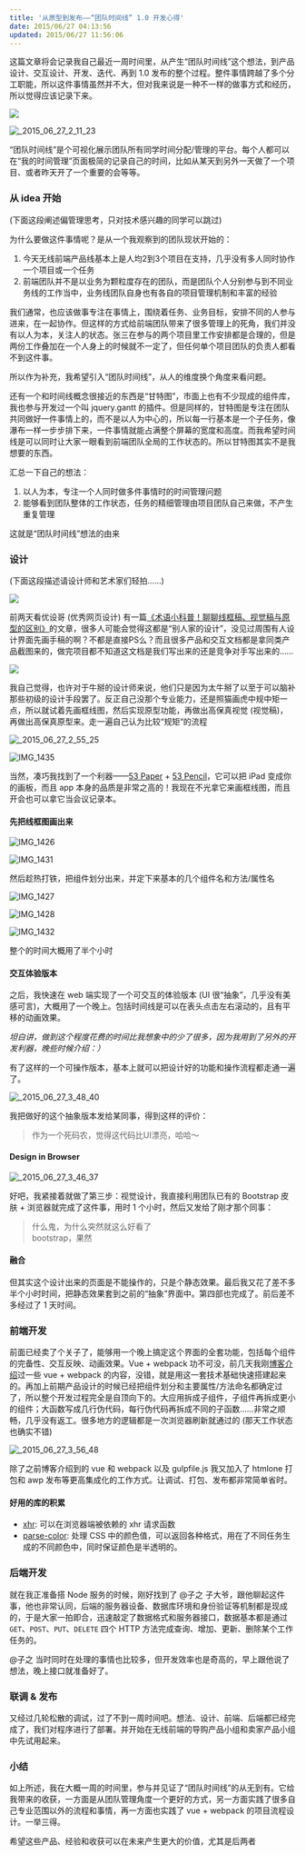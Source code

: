 ```yaml
---
title: '从原型到发布——“团队时间线” 1.0 开发心得'
date: 2015/06/27 04:13:56
updated: 2015/06/27 11:56:06
---
```


这篇文章将会记录我自己最近一周时间里，从产生“团队时间线”这个想法，到产品设计、交互设计、开发、迭代、再到 1.0 发布的整个过程。整件事情跨越了多个分工职能，所以这件事情虽然并不大，但对我来说是一种不一样的做事方式和经历，所以觉得应该记录下来。

![](/uploads/2015/06/1009213551.png)

![_2015_06_27_2_11_23](http://img1.tbcdn.cn/L1/461/1/08312508850019d9db1c250acd4ae15fb66053f9)

“团队时间线”是个可视化展示团队所有同学时间分配/管理的平台。每个人都可以在“我的时间管理”页面极简的记录自己的时间，比如从某天到另外一天做了一个项目、或者昨天开了一个重要的会等等。

<!--more-->

### 从 idea 开始

(下面这段阐述偏管理思考，只对技术感兴趣的同学可以跳过)

为什么要做这件事情呢？是从一个我观察到的团队现状开始的：

1. 今天无线前端产品线基本上是人均2到3个项目在支持，几乎没有多人同时协作一个项目或一个任务
2. 前端团队并不是以业务为颗粒度存在的团队，而是团队个人分别参与到不同业务线的工作当中，业务线团队自身也有各自的项目管理机制和丰富的经验

我们通常，也应该做事专注在事情上，围绕着任务、业务目标，安排不同的人参与进来，在一起协作。但这样的方式给前端团队带来了很多管理上的死角，我们并没有以人为本，关注人的状态。张三在参与的两个项目里工作安排都是合理的，但是两份工作叠加在一个人身上的时候就不一定了，但任何单个项目团队的负责人都看不到这件事。

所以作为补充，我希望引入“团队时间线”，从人的维度换个角度来看问题。

还有一个和时间线概念很接近的东西是“甘特图”，市面上也有不少现成的组件库，我也参与开发过一个叫 jquery.gantt 的插件。但是同样的，甘特图是专注在团队共同做好一件事情上的，而不是以人为中心的，所以每一行基本是一个子任务，像瀑布一样一步步排下来，一件事情就能占满整个屏幕的宽度和高度。而我希望时间线是可以同时让大家一眼看到前端团队全局的工作状态的。所以甘特图其实不是我想要的东西。

汇总一下自己的想法：

1. 以人为本，专注一个人同时做多件事情时的时间管理问题
2. 能够看到团队整体的工作状态，任务的精细管理由项目团队自己来做，不产生重复管理

这就是“团队时间线”想法的由来

### 设计

(下面这段描述请设计师和艺术家们轻拍……)

![](http://image.uisdc.com/wp-content/uploads/2015/05/wireframe-mockup-prototype-differeces-1.jpg)

前两天看优设哥 (优秀网页设计) 有一篇[《术语小科普！聊聊线框稿、视觉稿与原型的区别》](http://www.uisdc.com/wireframe-mockup-prototype-differeces)的文章，很多人可能会觉得这都是“别人家的设计”，没见过周围有人设计界面先画手稿的啊？不都是直接PS么？而且很多产品和交互文档都是拿同类产品截图来的，做完项目都不知道这文档是我们写出来的还是竞争对手写出来的……

![](http://image.uisdc.com/wp-content/uploads/2015/05/sy20150523-.png)

我自己觉得，也许对于牛掰的设计师来说，他们只是因为太牛掰了以至于可以脑补那些初级的设计手段罢了。反正自己没那个专业能力，还是照猫画虎中规中矩一点，所以就试着先画框线图，然后实现原型功能，再做出高保真视觉 (视觉稿)，再做出高保真原型来。走一遍自己认为比较“规矩“的流程

![_2015_06_27_2_55_25](http://img4.tbcdn.cn/L1/461/1/72fb3861788e347254093011ad2d57eeadee23dc)

![IMG_1435](http://img1.tbcdn.cn/L1/461/1/7cc8467fc8a828d6c5aad794956852052d1de553)

当然，凑巧我找到了一个利器——[53 Paper](https://www.fiftythree.com/paper) + [53 Pencil](https://www.fiftythree.com/pencil)，它可以把 iPad 变成你的画板，而且 app 本身的品质是非常之高的！我现在不光拿它来画框线图，而且开会也可以拿它当会议记录本。

#### 先把线框图画出来

![IMG_1426](http://img2.tbcdn.cn/L1/461/1/5f84ca794875b77a534fc19ca9fd8c56dae51db1)

![IMG_1431](http://img2.tbcdn.cn/L1/461/1/70fcc37b36142deb3f5c9dff4792d15bab890fed)

然后趁热打铁，把组件划分出来，并定下来基本的几个组件名和方法/属性名

![IMG_1427](http://img1.tbcdn.cn/L1/461/1/79b4a1148562ad9a6de3b67af9fd0a86e047436c)

![IMG_1428](http://img4.tbcdn.cn/L1/461/1/5af8e7d5f282e7c05fc752cd2b63d44ef9b98543)

![IMG_1432](http://img3.tbcdn.cn/L1/461/1/fe3c0abf0f7feddc60180cfe3dc9dbfa399f3a91)

整个的时间大概用了半个小时

#### 交互体验版本

之后，我快速在 web 端实现了一个可交互的体验版本 (UI 很“抽象”，几乎没有美感可言)，大概用了一个晚上。包括时间线是可以在表头点击左右滚动的，且有平移的动画效果。

_坦白讲，做到这个程度花费的时间比我想象中的少了很多，因为我用到了另外的开发利器，晚些时候介绍：）_

有了这样的一个可操作版本，基本上就可以把设计好的功能和操作流程都走通一遍了。

![_2015_06_27_3_48_40](http://img2.tbcdn.cn/L1/461/1/d10d65b2539085f1dc1d6436a0110aebe575b330)

我把做好的这个抽象版本发给某同事，得到这样的评价：

> 作为一个死码农，觉得这代码比UI漂亮，哈哈～

#### Design in Browser

![_2015_06_27_3_46_37](http://img3.tbcdn.cn/L1/461/1/3ae5708714ec762dc70590640fb6368e9c78948b)

好吧，我紧接着就做了第三步：视觉设计，我直接利用团队已有的 Bootstrap 皮肤 + 浏览器就完成了这件事，用时 1 个小时，然后又发给了刚才那个同事：

> 什么鬼，为什么突然就这么好看了  
> bootstrap，果然

#### 融合

但其实这个设计出来的页面是不能操作的，只是个静态效果。最后我又花了差不多半个小时时间，把静态效果套到之前的“抽象”界面中。第四部也完成了。前后差不多经过了 1 天时间。

### 前端开发

前面已经卖了个关子了，能够用一个晚上搞定这个界面的全套功能，包括每个组件的完备性、交互反映、动画效果。Vue + webpack 功不可没，前几天我刚[博客介绍](https://jiongks.name/blog/just-vue/)过一些 vue + webpack 的内容，没错，就是用这一套技术基础快速搭建起来的。再加上前期产品设计的时候已经把组件划分和主要属性/方法命名都确定过了，所以整个开发过程完全是自顶向下的。大应用拆成子组件，子组件再拆成更小的组件；大函数写成几行伪代码，每行伪代码再拆成不同的子函数……非常之顺畅，几乎没有返工。很多地方的逻辑都是一次浏览器刷新就通过的 (那天工作状态也确实不错)

![_2015_06_27_3_56_48](http://img2.tbcdn.cn/L1/461/1/83973f5da5f461820be65649bb2d1eda57037f3a)

除了之前博客介绍到的 vue 和 webpack 以及 gulpfile.js 我又加入了 htmlone 打包和 awp 发布等更高集成化的工作方式。让调试、打包、发布都非常简单省时。

#### 好用的库的积累

- [xhr](https://www.npmjs.com/package/xhr): 可以在浏览器端被依赖的 xhr 请求函数
- [parse-color](https://www.npmjs.com/package/parse-color): 处理 CSS 中的颜色值，可以返回各种格式，用在了不同任务生成的不同颜色中，同时保证颜色是半透明的。

### 后端开发

就在我正准备搭 Node 服务的时候，刚好找到了 @子之 子大爷，跟他聊起这件事，他也非常认同，后端的服务器设备、数据库环境和身份验证等机制都是现成的，于是大家一拍即合，迅速敲定了数据格式和服务器接口，数据基本都是通过 `GET`、`POST`、`PUT`、`DELETE` 四个 HTTP 方法完成查询、增加、更新、删除某个工作任务的。

@子之 当时同时在处理的事情也比较多，但开发效率也是奇高的，早上跟他说了想法，晚上接口就准备好了。

### 联调 & 发布

又经过几轮松散的调试，过了不到一周时间吧。想法、设计、前端、后端都已经完成了，我们对程序进行了部署。并开始在无线前端的导购产品小组和卖家产品小组中先试用起来。

### 小结

如上所述，我在大概一周的时间里，参与并见证了“团队时间线”的从无到有。它给我带来的收获，一方面是从团队管理角度一个更好的方式，另一方面实践了很多自己专业范围以外的流程和事情，再一方面也实践了 vue + webpack 的项目流程设计。一举三得。

希望这些产品、经验和收获可以在未来产生更大的价值，尤其是后两者
